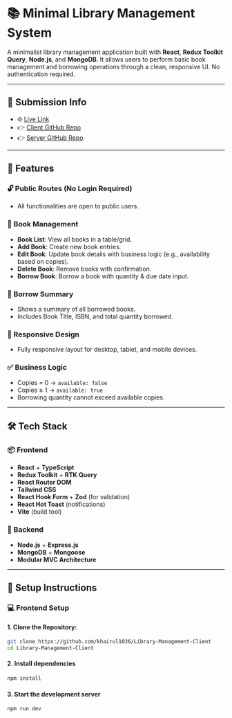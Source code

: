# 📚 Minimal Library Management System

A minimalist library management application built with **React**, **Redux Toolkit Query**, **Node.js**, and **MongoDB**. It allows users to perform basic book management and borrowing operations through a clean, responsive UI. No authentication required.

---
## 📌 Submission Info

- 🌐 [Live Link](https://library-management-client-sage.vercel.app/)
- 👉 [Client GitHub Repo](https://github.com/khairul1036/Library-Management-Client)
- 👉 [Server GitHub Repo](https://github.com/khairul1036/Library-Management-API-Assignment-3)
---

## 🚀 Features

### 🔓 Public Routes (No Login Required)
- All functionalities are open to public users.

### 📖 Book Management
- **Book List**: View all books in a table/grid.
- **Add Book**: Create new book entries.
- **Edit Book**: Update book details with business logic (e.g., availability based on copies).
- **Delete Book**: Remove books with confirmation.
- **Borrow Book**: Borrow a book with quantity & due date input.

### 🔁 Borrow Summary
- Shows a summary of all borrowed books.
- Includes Book Title, ISBN, and total quantity borrowed.

### 📱 Responsive Design
- Fully responsive layout for desktop, tablet, and mobile devices.

### ✅ Business Logic
- Copies = 0 → `available: false`
- Copies ≥ 1 → `available: true`
- Borrowing quantity cannot exceed available copies.

---

## 🛠️ Tech Stack

### 📦 Frontend
- **React** + **TypeScript**
- **Redux Toolkit** + **RTK Query**
- **React Router DOM**
- **Tailwind CSS**
- **React Hook Form** + **Zod** (for validation)
- **React Hot Toast** (notifications)
- **Vite** (build tool)

### 🔧 Backend
- **Node.js** + **Express.js**
- **MongoDB** + **Mongoose**
- **Modular MVC Architecture**

---


## 🧰 Setup Instructions

### 💻 Frontend Setup

#### 1. Clone the Repository:
```bash
git clone https://github.com/khairul1036/Library-Management-Client
cd Library-Management-Client
```

#### 2. Install dependencies
```bash
npm install
```

#### 3. Start the development server
```bash
npm run dev
```
